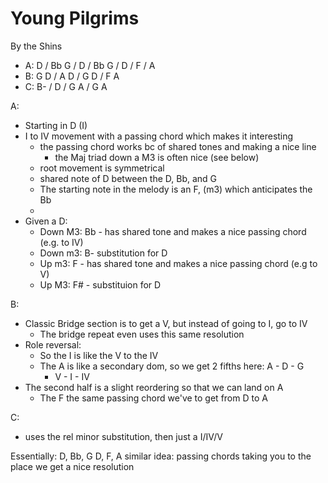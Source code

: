 Young Pilgrims
===========
By the Shins

- A: D / Bb G / D / Bb G / D / F / A
- B: G D / A D / G D / F A 
- C: B- / D / G A / G A

A:
- Starting in D (I)
- I to IV movement with a passing chord which makes it interesting
    - the passing chord works bc of shared tones and making a nice line
        - the Maj triad down a M3 is often nice (see below)
    - root movement is symmetrical
    - shared note of D between the D, Bb, and G
    - The starting note in the melody is an F, (m3) which anticipates the Bb
    - 
- Given a D:
    - Down M3: Bb - has shared tone and makes a nice passing chord (e.g. to IV)
    - Down m3: B- substitution for D
    - Up m3: F - has shared tone and makes a nice passing chord (e.g to V)
    - Up M3: F# - substituion for D


B:
- Classic Bridge section is to get a V, but instead of going to I, go to IV
    - The bridge repeat even uses this same resolution
- Role reversal:
    - So the I is like the V to the IV
    - The A is like a secondary dom, so we get 2 fifths here: A - D - G
        - V - I - IV
- The second half is a slight reordering so that we can land on A
    - The F the same passing chord we've to get from D to A


C:
- uses the rel minor substitution, then just a I/IV/V

Essentially:
D, Bb, G
D, F, A
similar idea: passing chords taking you to the place we get a nice resolution